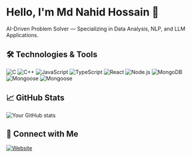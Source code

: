 # Hello, I'm Md Nahid Hossain 👋

AI-Driven Problem Solver — Specializing in Data Analysis, NLP, and LLM Applications.

## 🛠️ Technologies & Tools

![C](https://img.shields.io/badge/-C-A8B9CC?style=flat&logo=c&logoColor=white)
![C++](https://img.shields.io/badge/-C++-00599C?style=flat&logo=c%2B%2B&logoColor=white)
![JavaScript](https://img.shields.io/badge/-JavaScript-F7DF1E?style=flat&logo=javascript&logoColor=black)
![TypeScript](https://img.shields.io/badge/-Python-3776AB?style=flat&logo=python&logoColor=white)
![React](https://img.shields.io/badge/-Machine%20Learning-0277BD?style=flat&logo=tensorflow&logoColor=white)
![Node.js](https://img.shields.io/badge/-Generative%20AI-800080?style=flat&logo=openai&logoColor=white)
![MongoDB](https://img.shields.io/badge/-Deep%20Learning-FF6F00?style=flat&logo=pytorch&logoColor=white)
![Mongoose](https://img.shields.io/badge/-Computer%20Vision-009688?style=flat&logo=opencv&logoColor=white)
![Mongoose](https://img.shields.io/badge/-NLP-FF4081?style=flat&logo=spacy&logoColor=white)

## 📈 GitHub Stats

![Your GitHub stats](https://github-readme-stats.vercel.app/api?username=nahid-10&show_icons=true&theme=radical)

## 🔗 Connect with Me 
[![Website](https://img.shields.io/badge/-Facebook-1877F2?style=flat&logo=facebook&logoColor=white)](https://www.facebook.com/md.nahid.hossain.564923)
